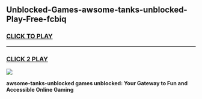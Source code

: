 
## Unblocked-Games-awsome-tanks-unblocked-Play-Free-fcbiq
<h3>
<a href="https://premium76.site?title=awsome-tanks-unblocked&ref=18A1">CLICK TO PLAY</a></h3>
<hr>

<h3>
<a href="https://premium76.site?title=awsome-tanks-unblocked&ref=18A1">CLICK 2 PLAY</a>
  
</h3>

<a href="https://premium76.site?title=awsome-tanks-unblocked&ref=18A1"><img src="https://clearcache.store/games.png"></a>


**awsome-tanks-unblocked games unblocked: Your Gateway to Fun and Accessible Online Gaming**
